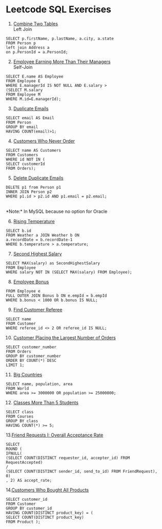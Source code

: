 # Leetcode SQL Exercises

1. [Combine Two Tables](https://leetcode.com/problems/combine-two-tables/)
<br> Left Join
```
SELECT p.firstName, p.lastName, a.city, a.state
FROM Person p
left join Address a
on p.PersonId = a.PersonId;
```

2. [Employee Earning More Than Their Managers](https://leetcode.com/problems/employees-earning-more-than-their-managers/)
<br> Self-Join
```
SELECT E.name AS Employee
FROM Employee E
WHERE E.managerId IS NOT NULL AND E.salary >
(SELECT M.salary
FROM Employee M
WHERE M.id=E.managerId);
```

3. [Duplicate Emails](https://leetcode.com/problems/duplicate-emails/)
```
SELECT email AS Email
FROM Person
GROUP BY email
HAVING COUNT(email)>1;
```

4. [Customers Who Never Order](https://leetcode.com/problems/customers-who-never-order/)
```
SELECT name AS Customers
FROM Customers
WHERE id NOT IN (
SELECT customerId
FROM Orders);
```
5. [Delete Duplicate Emails](https://leetcode.com/problems/delete-duplicate-emails/)

```
DELETE p1 from Person p1
INNER JOIN Person p2
WHERE p1.id > p2.id AND p1.email = p2.email;
```
<br>
*Note:* In MySQL because no option for Oracle

6. [Rising Temperature](https://leetcode.com/problems/rising-temperature/)
```
SELECT b.id
FROM Weather a JOIN Weather b ON
a.recordDate = b.recordDate-1
WHERE b.temperature > a.temperature;
```

7. [Second Highest Salary](https://leetcode.com/problems/second-highest-salary/)
```
SELECT MAX(salary) as SecondHighestSalary
FROM Employee
WHERE salary NOT IN (SELECT MAX(salary) FROM Employee);
```

8. [Employee Bonus](https://leetcode.com/problems/employee-bonus/)
```SELECT e.name, b.bonus
FROM Employee e
FULL OUTER JOIN Bonus b ON e.empId = b.empId
WHERE b.bonus < 1000 OR b.bonus IS NULL;
```

9. [Find Customer Referee](https://leetcode.com/problems/find-customer-referee/)
```
SELECT name
FROM Customer 
WHERE referee_id <> 2 OR referee_id IS NULL;
```

10. [Customer Placing the Largest Number of Orders](https://leetcode.com/problems/customer-placing-the-largest-number-of-orders/)
```
SELECT customer_number
FROM Orders
GROUP BY customer_number
ORDER BY COUNT(*) DESC
LIMIT 1;
```

11. [Big Countries](https://leetcode.com/problems/big-countries/submissions/)
```
SELECT name, population, area
FROM World
WHERE area >= 3000000 OR population >= 25000000;
```

12. [Classes More Than 5 Students](https://leetcode.com/problems/classes-more-than-5-students/)
```
SELECT class
FROM Courses
GROUP BY class
HAVING COUNT(*) >= 5;
```

13.[Friend Requests I: Overall Acceptance Rate](https://leetcode.com/problems/friend-requests-i-overall-acceptance-rate/)
```
SELECT
ROUND (
IFNULL(
(SELECT COUNT(DISTINCT requester_id, accepter_id) FROM RequestAccepted)
/
(SELECT COUNT(DISTINCT sender_id, send_to_id) FROM FriendRequest),
0)
, 2) AS accept_rate;
```

14.[Customers Who Bought All Products](https://leetcode.com/problems/customers-who-bought-all-products/)
```
SELECT customer_id
FROM Customer 
GROUP BY customer_id
HAVING COUNT(DISTINCT product_key) = (
SELECT COUNT(DISTINCT product_key)
FROM Product );
```
